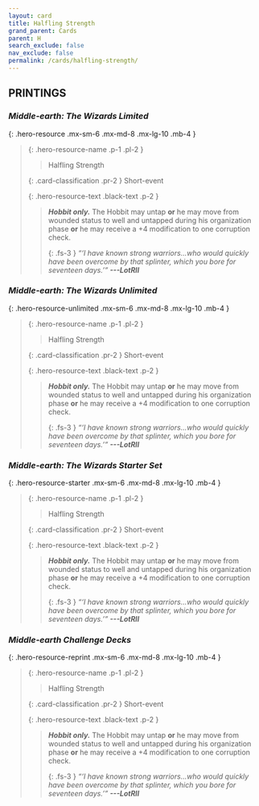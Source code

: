 ```yaml
---
layout: card
title: Halfling Strength
grand_parent: Cards
parent: H
search_exclude: false
nav_exclude: false
permalink: /cards/halfling-strength/
---
```


## PRINTINGS


### _Middle-earth: The Wizards Limited_

{: .hero-resource .mx-sm-6 .mx-md-8 .mx-lg-10 .mb-4 }
> {: .hero-resource-name .p-1 .pl-2 }
> > <div class="card-mp"></div>
> > <div class="card-name">Halfling Strength</div>
>
> {: .card-classification .pr-2 }
> Short-event
>
> {: .hero-resource-text .black-text .p-2 }
> > _**Hobbit only.**_ The Hobbit may untap **or** he may move from wounded status to well and untapped during his organization phase **or** he may receive a +4 modification to one corruption check. 
> > 
> > {: .fs-3 } 
> > _“‘I have known strong warriors...who would quickly have been overcome by that splinter, which you bore for seventeen days.’”_ ***---&#65279;LotRII*** 
> 

### _Middle-earth: The Wizards Unlimited_

{: .hero-resource-unlimited .mx-sm-6 .mx-md-8 .mx-lg-10 .mb-4 }
> {: .hero-resource-name .p-1 .pl-2 }
> > <div class="card-mp"></div>
> > <div class="card-name">Halfling Strength</div>
>
> {: .card-classification .pr-2 }
> Short-event
>
> {: .hero-resource-text .black-text .p-2 }
> > _**Hobbit only.**_ The Hobbit may untap **or** he may move from wounded status to well and untapped during his organization phase **or** he may receive a +4 modification to one corruption check. 
> > 
> > {: .fs-3 } 
> > _“‘I have known strong warriors...who would quickly have been overcome by that splinter, which you bore for seventeen days.’”_ ***---&#65279;LotRII*** 
> 

### _Middle-earth: The Wizards Starter Set_

{: .hero-resource-starter .mx-sm-6 .mx-md-8 .mx-lg-10 .mb-4 }
> {: .hero-resource-name .p-1 .pl-2 }
> > <div class="card-mp"></div>
> > <div class="card-name">Halfling Strength</div>
>
> {: .card-classification .pr-2 }
> Short-event
>
> {: .hero-resource-text .black-text .p-2 }
> > _**Hobbit only.**_ The Hobbit may untap **or** he may move from wounded status to well and untapped during his organization phase **or** he may receive a +4 modification to one corruption check. 
> > 
> > {: .fs-3 } 
> > _“‘I have known strong warriors...who would quickly have been overcome by that splinter, which you bore for seventeen days.’”_ ***---&#65279;LotRII*** 
> 

### _Middle-earth Challenge Decks_

{: .hero-resource-reprint .mx-sm-6 .mx-md-8 .mx-lg-10 .mb-4 }
> {: .hero-resource-name .p-1 .pl-2 }
> > <div class="card-mp"></div>
> > <div class="card-name">Halfling Strength</div>
>
> {: .card-classification .pr-2 }
> Short-event
>
> {: .hero-resource-text .black-text .p-2 }
> > _**Hobbit only.**_ The Hobbit may untap **or** he may move from wounded status to well and untapped during his organization phase **or** he may receive a +4 modification to one corruption check. 
> > 
> > {: .fs-3 } 
> > _“‘I have known strong warriors...who would quickly have been overcome by that splinter, which you bore for seventeen days.’”_ ***---&#65279;LotRII*** 
> 
